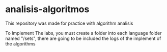 # analisis-algoritmos
This repository was made for practice with algorithm analisis 



To Implement The labs, you must create a folder into each language folder named "/sets", there are going to be included the logs of the implement of the algorithms